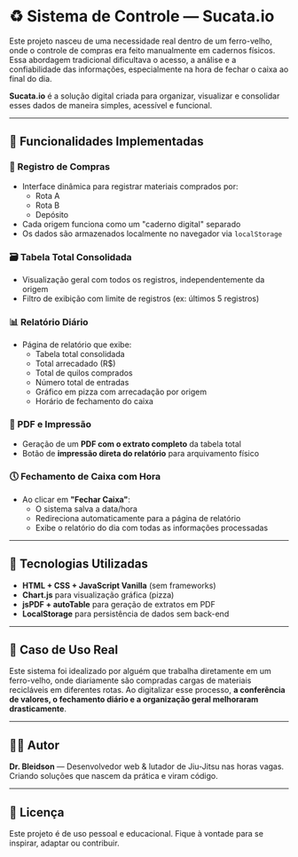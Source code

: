 # ♻️  Sistema de Controle — Sucata.io

Este projeto nasceu de uma necessidade real dentro de um ferro-velho, onde o controle de compras era feito manualmente em cadernos físicos. Essa abordagem tradicional dificultava o acesso, a análise e a confiabilidade das informações, especialmente na hora de fechar o caixa ao final do dia.

**Sucata.io** é a solução digital criada para organizar, visualizar e consolidar esses dados de maneira simples, acessível e funcional.

---

## 🚀 Funcionalidades Implementadas

### 📝 Registro de Compras
- Interface dinâmica para registrar materiais comprados por:
  - Rota A 
  - Rota B
  - Depósito
- Cada origem funciona como um "caderno digital" separado
- Os dados são armazenados localmente no navegador via `localStorage`

### 🗃️ Tabela Total Consolidada
- Visualização geral com todos os registros, independentemente da origem
- Filtro de exibição com limite de registros (ex: últimos 5 registros)

### 📊 Relatório Diário
- Página de relatório que exibe:
  - Tabela total consolidada
  - Total arrecadado (R$)
  - Total de quilos comprados
  - Número total de entradas
  - Gráfico em pizza com arrecadação por origem
  - Horário de fechamento do caixa

### 📄 PDF e Impressão
- Geração de um **PDF com o extrato completo** da tabela total
- Botão de **impressão direta do relatório** para arquivamento físico

### 🕔 Fechamento de Caixa com Hora
- Ao clicar em **"Fechar Caixa"**:
  - O sistema salva a data/hora
  - Redireciona automaticamente para a página de relatório
  - Exibe o relatório do dia com todas as informações processadas

---

## 🧱 Tecnologias Utilizadas

- **HTML + CSS + JavaScript Vanilla** (sem frameworks)
- **Chart.js** para visualização gráfica (pizza)
- **jsPDF + autoTable** para geração de extratos em PDF
- **LocalStorage** para persistência de dados sem back-end

---


## 💼 Caso de Uso Real

Este sistema foi idealizado por alguém que trabalha diretamente em um ferro-velho, onde diariamente são compradas cargas de materiais recicláveis em diferentes rotas. Ao digitalizar esse processo, **a conferência de valores, o fechamento diário e a organização geral melhoraram drasticamente**.

---

## 👨‍💻 Autor

**Dr. Bleidson** — Desenvolvedor web & lutador de Jiu-Jitsu nas horas vagas.  
Criando soluções que nascem da prática e viram código.

---

## 📌 Licença

Este projeto é de uso pessoal e educacional. Fique à vontade para se inspirar, adaptar ou contribuir.
